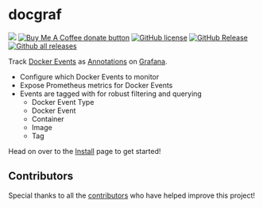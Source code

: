# docgraf
[![](https://img.shields.io/static/v1?label=Sponsor&message=%E2%9D%A4&logo=GitHub&color=%23fe8e86)](https://github.com/sponsors/philosowaffle)
<span class="badge-buymeacoffee"><a href="https://www.buymeacoffee.com/philosowaffle" title="Donate to this project using Buy Me A Coffee"><img src="https://img.shields.io/badge/buy%20me%20a%20coffee-donate-yellow.svg" alt="Buy Me A Coffee donate button" /></a></span> [![GitHub license](https://img.shields.io/github/license/philosowaffle/docgraf.svg)](https://github.com/philosowaffle/docgraf/blob/master/LICENSE)
[![GitHub Release](https://img.shields.io/github/release/philosowaffle/docgraf.svg?style=flat)](https://github.com/philosowaffle/docgraf/releases)
[![Github all releases](https://img.shields.io/docker/pulls/philosowaffle/docgraf)](https://GitHub.com/philosowaffle/docgraf/releases/)

Track [Docker Events](https://docs.docker.com/engine/reference/commandline/events/) as [Annotations](https://grafana.com/docs/grafana/v9.0/dashboards/annotations/) on [Grafana](https://grafana.com/grafana/). 

* Configure which Docker Events to monitor
* Expose Prometheus metrics for Docker Events
* Events are tagged with for robust filtering and querying
	* Docker Event Type
	* Docker Event
	* Container
	* Image
	* Tag

Head on over to the [Install](https://philosowaffle.github.io/docgraf/) page to get started!

## Contributors

Special thanks to all the [contributors](https://github.com/philosowaffle/docgraf/graphs/contributors) who have helped improve this project!